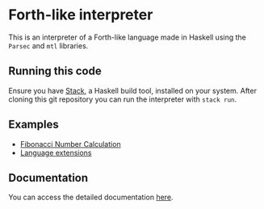 # Forth-like interpreter
This is an interpreter of a Forth-like language made in Haskell using the `Parsec` and `mtl` libraries.

## Running this code
Ensure you have [Stack](https://docs.haskellstack.org/en/stable/), a Haskell build tool, installed on your system. After cloning this git repository you can run the interpreter with `stack run`.

## Examples
- [Fibonacci Number Calculation](./examples/fibonacci.md)
- [Language extensions](./examples/extensions.md)

## Documentation
You can access the detailed documentation [here](./documentation.md).
